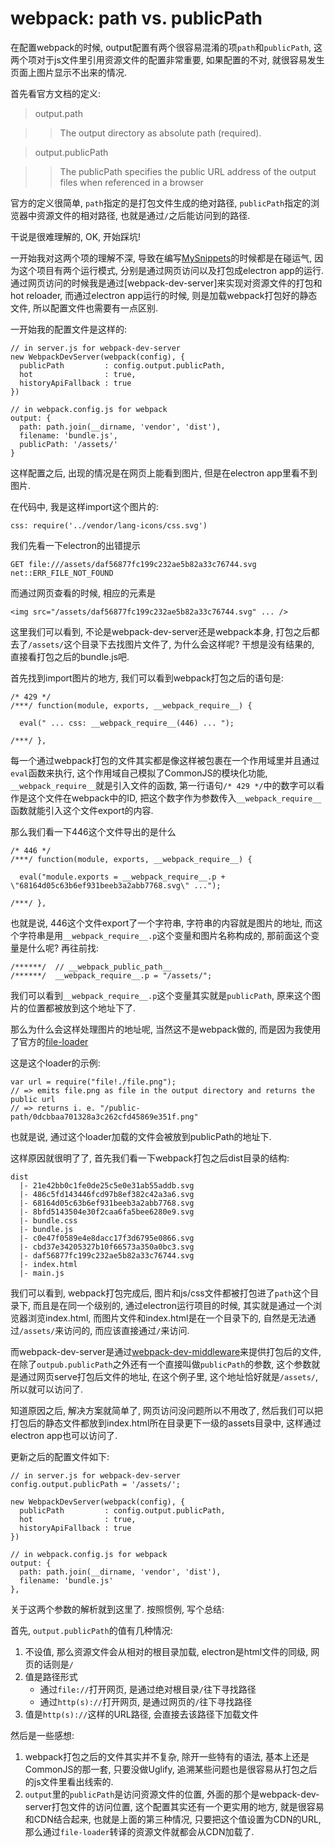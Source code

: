 # webpack: path vs. publicPath

在配置webpack的时候, output配置有两个很容易混淆的项```path```和```publicPath```, 这两个项对于js文件里引用资源文件的配置非常重要, 如果配置的不对, 就很容易发生页面上图片显示不出来的情况.

首先看官方文档的定义:

> output.path

>> The output directory as absolute path (required).

> output.publicPath

>> The publicPath specifies the public URL address of the output files when referenced in a browser

官方的定义很简单, ```path```指定的是打包文件生成的绝对路径, ```publicPath```指定的浏览器中资源文件的相对路径, 也就是通过```/```之后能访问到的路径.

干说是很难理解的, OK, 开始踩坑!

一开始我对这两个项的理解不深, 导致在编写[MySnippets](https://github.com/MrHuxu/MySnippets)的时候都是在碰运气, 因为这个项目有两个运行模式, 分别是通过网页访问以及打包成electron app的运行. 通过网页访问的时候我是通过[webpack-dev-server]来实现对资源文件的打包和hot reloader, 而通过electron app运行的时候, 则是加载webpack打包好的静态文件, 所以配置文件也需要有一点区别.

一开始我的配置文件是这样的:

    // in server.js for webpack-dev-server
    new WebpackDevServer(webpack(config), {
      publicPath         : config.output.publicPath,
      hot                : true,
      historyApiFallback : true
    })

    // in webpack.config.js for webpack
    output: {
      path: path.join(__dirname, 'vendor', 'dist'),
      filename: 'bundle.js',
      publicPath: '/assets/'
    }

这样配置之后, 出现的情况是在网页上能看到图片, 但是在electron app里看不到图片.

在代码中, 我是这样import这个图片的:

    css: require('../vendor/lang-icons/css.svg')

我们先看一下electron的出错提示
    
    GET file:///assets/daf56877fc199c232ae5b82a33c76744.svg net::ERR_FILE_NOT_FOUND


而通过网页查看的时候, 相应的元素是

    <img src="/assets/daf56877fc199c232ae5b82a33c76744.svg" ... />

这里我们可以看到, 不论是webpack-dev-server还是webpack本身, 打包之后都去了```/assets/```这个目录下去找图片文件了, 为什么会这样呢? 干想是没有结果的, 直接看打包之后的bundle.js吧.

首先找到import图片的地方, 我们可以看到webpack打包之后的语句是:

    /* 429 */
    /***/ function(module, exports, __webpack_require__) {

      eval(" ... css: __webpack_require__(446) ... ");

    /***/ },

每一个通过webpack打包的文件其实都是像这样被包裹在一个作用域里并且通过```eval```函数来执行, 这个作用域自己模拟了CommonJS的模块化功能, ```__webpack_require__```就是引入文件的函数, 第一行语句```/* 429 */```中的数字可以看作是这个文件在webpack中的ID, 把这个数字作为参数传入```__webpack_require__```函数就能引入这个文件export的内容.

那么我们看一下446这个文件导出的是什么

    /* 446 */
    /***/ function(module, exports, __webpack_require__) {

      eval("module.exports = __webpack_require__.p + \"68164d05c63b6ef931beeb3a2abb7768.svg\" ...");

    /***/ },

也就是说, 446这个文件export了一个字符串, 字符串的内容就是图片的地址, 而这个字符串是用```__webpack_require__.p```这个变量和图片名称构成的, 那前面这个变量是什么呢? 再往前找:

    /******/  // __webpack_public_path__
    /******/  __webpack_require__.p = "/assets/";

我们可以看到```__webpack_require__.p```这个变量其实就是```publicPath```, 原来这个图片的位置都被放到这个地址下了.

那么为什么会这样处理图片的地址呢, 当然这不是webpack做的, 而是因为我使用了官方的[file-loader](https://github.com/webpack/file-loader)

这是这个loader的示例:

    var url = require("file!./file.png");
    // => emits file.png as file in the output directory and returns the public url
    // => returns i. e. "/public-path/0dcbbaa701328a3c262cfd45869e351f.png"

也就是说, 通过这个loader加载的文件会被放到publicPath的地址下.

这样原因就很明了了, 首先我们看一下webpack打包之后dist目录的结构:

    dist 
      |- 21e42bb0c1fe0de25c5e0e31ab55addb.svg
      |- 486c5fd143446fcd97b8ef382c42a3a6.svg
      |- 68164d05c63b6ef931beeb3a2abb7768.svg
      |- 8bfd5143504e30f2caa6fa5bee6280e9.svg
      |- bundle.css
      |- bundle.js
      |- c0e47f0589e4e8dacc17f3d6795e0866.svg
      |- cbd37e34205327b10f66573a350a0bc3.svg
      |- daf56877fc199c232ae5b82a33c76744.svg
      |- index.html
      |- main.js

我们可以看到, webpack打包完成后, 图片和js/css文件都被打包进了```path```这个目录下, 而且是在同一个级别的, 通过electron运行项目的时候, 其实就是通过一个浏览器浏览index.html, 而图片文件和index.html是在一个目录下的, 自然是无法通过```/assets/```来访问的, 而应该直接通过```/```来访问.

而webpack-dev-server是通过[webpack-dev-middleware](https://webpack.github.io/docs/webpack-dev-middleware.html)来提供打包后的文件, 在除了```outpub.publicPath```之外还有一个直接叫做```publicPath```的参数, 这个参数就是通过网页serve打包后文件的地址, 在这个例子里, 这个地址恰好就是```/assets/```, 所以就可以访问了.

知道原因之后, 解决方案就简单了, 网页访问没问题所以不用改了, 然后我们可以把打包后的静态文件都放到index.html所在目录更下一级的assets目录中, 这样通过electron app也可以访问了.

更新之后的配置文件如下:

    // in server.js for webpack-dev-server
    config.output.publicPath = '/assets/';

    new WebpackDevServer(webpack(config), {
      publicPath         : config.output.publicPath,
      hot                : true,
      historyApiFallback : true
    })

    // in webpack.config.js for webpack
    output: {
      path: path.join(__dirname, 'vendor', 'dist'),
      filename: 'bundle.js'
    },

关于这两个参数的解析就到这里了. 按照惯例, 写个总结:

首先, ```output.publicPath```的值有几种情况:
1. 不设值, 那么资源文件会从相对的根目录加载, electron是html文件的同级, 网页的话则是```/```
2. 值是路径形式
    - 通过```file://```打开网页, 是通过绝对根目录```/```往下寻找路径
    - 通过```http(s)://```打开网页, 是通过网页的```/```往下寻找路径
3. 值是```http(s)://```这样的URL路径, 会直接去该路径下加载文件

然后是一些感想:

1. webpack打包之后的文件其实并不复杂, 除开一些特有的语法, 基本上还是CommonJS的那一套, 只要没做Uglify, 追溯某些问题也是很容易从打包之后的js文件里看出线索的.
2. ```output```里的```publicPath```是访问资源文件的位置, 外面的那个是webpack-dev-server打包文件的访问位置, 这个配置其实还有一个更实用的地方, 就是很容易和CDN结合起来, 也就是上面的第三种情况, 只要把这个值设置为CDN的URL, 那么通过```file-loader```转译的资源文件就都会从CDN加载了.
